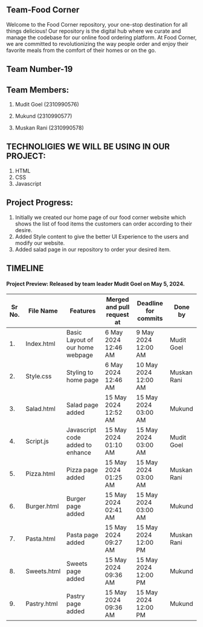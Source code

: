 ## Team-Food Corner

Welcome to the Food Corner repository, your one-stop destination for all things delicious! Our repository is the digital hub where we curate and manage the codebase for our online food ordering platform. At Food Corner, we are committed to revolutionizing the way people order and enjoy their favorite meals from the comfort of their homes or on the go.

## Team Number-19

## Team Members:

1. Mudit Goel (2310990576)

2. Mukund (2310990577)

3. Muskan Rani (2310990578)


## TECHNOLIGIES WE WILL BE USING IN OUR PROJECT:
1. HTML
2. CSS
3. Javascript


## Project Progress:
1. Initially we created our home page of our food corner website which shows the list of food items the customers can order according to their desire.
2. Added Style content to give the better UI Experience to the users and modify our website.
3. Added salad page in our repository to order your desired item.


## TIMELINE

#### Project Preview: Released by team leader Mudit Goel on May 5, 2024.

| Sr No. | File Name     | Features                                      | Merged and pull request at | Deadline for commits | Done by      |
|--------|---------------|-----------------------------------------------|----------------------------|----------------------|--------------|
| 1.     | Index.html    | Basic Layout of our home webpage| 6 May 2024 12:46 AM       | 9 May 2024 12:00 AM   | Mudit Goel  |
| 2.     | Style.css    | Styling to home page| 6 May 2024 12:46 AM       | 10 May 2024 12:00 AM   | Muskan Rani  |
| 3.     | Salad.html    | Salad page added | 15 May 2024 12:52 AM      | 15 May 2024 03:00 AM   | Mukund  |
| 4.     | Script.js    | Javascript code added to enhance | 15 May 2024 01:10 AM       | 15 May 2024 03:00 AM   | Mudit Goel  |
| 5.     | Pizza.html    | Pizza page added| 15 May 2024 01:25 AM       | 15 May 2024 03:00 AM   | Muskan Rani  |
| 6.     | Burger.html    | Burger page added| 15 May 2024 02:41 AM       | 15 May 2024 03:00 AM   | Mukund  |
| 7.     | Pasta.html    | Pasta page added| 15 May 2024 09:27 AM       | 15 May 2024 12:00 PM   | Muskan Rani  |
| 8.     | Sweets.html    | Sweets page added| 15 May 2024 09:36 AM       | 15 May 2024 12:00 PM   | Mukund  |
| 9.     | Pastry.html    | Pastry page added| 15 May 2024 09:36 AM       | 15 May 2024 12:00 PM   | Mukund  |



